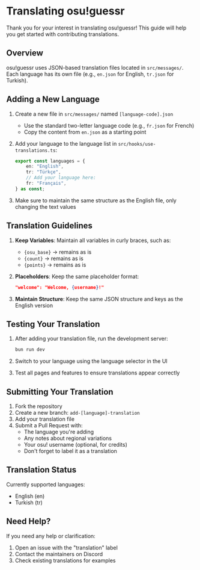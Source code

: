# Translating osu!guessr

Thank you for your interest in translating osu!guessr! This guide will help you get started with contributing translations.

## Overview

osu!guessr uses JSON-based translation files located in `src/messages/`. Each language has its own file (e.g., `en.json` for English, `tr.json` for Turkish).

## Adding a New Language

1. Create a new file in `src/messages/` named `[language-code].json`
   - Use the standard two-letter language code (e.g., `fr.json` for French)
   - Copy the content from `en.json` as a starting point

2. Add your language to the language list in `src/hooks/use-translations.ts`:
   ```typescript
   export const languages = {
       en: "English",
       tr: "Türkçe",
       // Add your language here:
       fr: "Français",
   } as const;
   ```

3. Make sure to maintain the same structure as the English file, only changing the text values

## Translation Guidelines

1. **Keep Variables**: Maintain all variables in curly braces, such as:
   - `{osu_base}` → remains as is
   - `{count}` → remains as is
   - `{points}` → remains as is

2. **Placeholders**: Keep the same placeholder format:
   ```json
   "welcome": "Welcome, {username}!"
   ```

3. **Maintain Structure**: Keep the same JSON structure and keys as the English version

## Testing Your Translation

1. After adding your translation file, run the development server:
   ```bash
   bun run dev
   ```

2. Switch to your language using the language selector in the UI

3. Test all pages and features to ensure translations appear correctly

## Submitting Your Translation

1. Fork the repository
2. Create a new branch: `add-[language]-translation`
3. Add your translation file
4. Submit a Pull Request with:
   - The language you're adding
   - Any notes about regional variations
   - Your osu! username (optional, for credits)
   - Don't forget to label it as a translation

## Translation Status

Currently supported languages:
- English (en)
- Turkish (tr)

## Need Help?

If you need any help or clarification:
1. Open an issue with the "translation" label
2. Contact the maintainers on Discord
3. Check existing translations for examples
